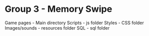 # Group 3 - Memory Swipe

Game pages - Main directory
Scripts - js folder
Styles - CSS folder
Images/sounds - resources folder
SQL - sql folder

